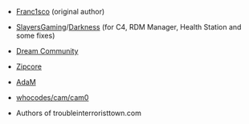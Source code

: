- [Franc1sco](http://steamcommunity.com/profiles/76561198011608644/) (original author)
- [SlayersGaming](http://slayersgaming.com/)/[Darkness](http://steamcommunity.com/profiles/76561198127839952/) (for C4, RDM Manager, Health Station and some fixes)
- [Dream Community](http://dream-community.de/)
- [Zipcore](http://steamcommunity.com/profiles/76561198035410392/)
- [AdaM](http://steamcommunity.com/profiles/76561198134328733/)
- [whocodes/cam/cam0](http://steamcommunity.com/profiles/76561197960807126/)

- Authors of troubleinterroristtown.com